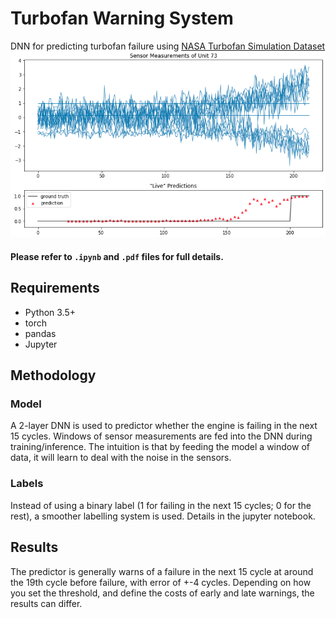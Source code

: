 # Turbofan Warning System
DNN for predicting turbofan failure using [NASA Turbofan Simulation Dataset](https://ti.arc.nasa.gov/tech/dash/groups/pcoe/prognostic-data-repository/)
![](https://raw.githubusercontent.com/sfsy1/Turbofan_Predictor/master/visual.png)
#### Please refer to `.ipynb` and `.pdf` files for full details.

## Requirements
* Python 3.5+
* torch
* pandas
* Jupyter

## Methodology
### Model
A 2-layer DNN is used to predictor whether the engine is failing in the next 15 cycles. Windows of sensor measurements are fed into the DNN during training/inference. The intuition is that by feeding the model a window of data, it will learn to deal with the noise in the sensors. 

### Labels
Instead of using a binary label (1 for failing in the next 15 cycles; 0 for the rest), a smoother labelling system is used. Details in the jupyter notebook.

## Results
The predictor is generally warns of a failure in the next 15 cycle at around the 19th cycle before failure, with error of +-4 cycles. Depending on how you set the threshold, and define the costs of early and late warnings, the results can differ.
